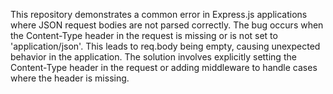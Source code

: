 This repository demonstrates a common error in Express.js applications where JSON request bodies are not parsed correctly.  The bug occurs when the Content-Type header in the request is missing or is not set to 'application/json'. This leads to req.body being empty, causing unexpected behavior in the application.  The solution involves explicitly setting the Content-Type header in the request or adding middleware to handle cases where the header is missing.